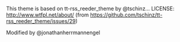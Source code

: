 This theme is based on tt-rss_reeder_theme by @tschinz...
LICENSE: http://www.wtfpl.net/about/ (from https://github.com/tschinz/tt-rss_reeder_theme/issues/29)

Modified by @jonathanherrmannengel

